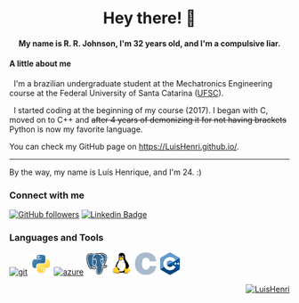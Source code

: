 <h1 align="center">Hey there! 👋</h1>
<h4 align="center">My name is R. R. Johnson, I'm 32 years old, and I'm a compulsive liar.</h4>

<img align="right" height="200" alt="" src="https://media.giphy.com/media/lNrEitzjloW3kpndjo/giphy.gif"/>

#### A little about me

&#160; I'm a brazilian undergraduate student at the Mechatronics Engineering course at the Federal University of Santa Catarina ([UFSC](https://ufsc.br/)).

&#160; I started coding at the beginning of my course (2017). I began with C, moved on to C++ and ~~after 4 years of demonizing it for not having brackets~~ Python is now my favorite language.

You can check my GitHub page on https://LuisHenri.github.io/.

______________________________________________________________________

By the way, my name is Luís Henrique, and I'm <!--START_SECTION:aging-->24<!--END_SECTION:aging-->. :)

### Connect with me

[![GitHub followers](https://img.shields.io/github/followers/luishenri?style=social)](https://www.github.com/luishenri)
[![Linkedin Badge](https://img.shields.io/badge/-lha--schunemann-blue?style=flat-square&logo=Linkedin&logoColor=white&link=https://www.linkedin.com/in/lha-schunemann/)](https://www.linkedin.com/in/lha-schunemann/)

### Languages and Tools

<!--GIT-->

<a href="https://git-scm.com/" target="blank" rel="noreferrer">
  <img src="https://www.vectorlogo.zone/logos/git-scm/git-scm-icon.svg" alt="git" width="40" height="40"/></a>

<!--PYTHON-->

<a href="https://www.python.org" target="blank" rel="noreferrer">
  <img src="https://raw.githubusercontent.com/devicons/devicon/master/icons/python/python-original.svg" alt="python" width="40" height="40"/></a>

<!--AZURE-DEVOPS-->

<a href="https://azure.microsoft.com/en-in/" target="blank" rel="noreferrer">
  <img src="https://www.vectorlogo.zone/logos/microsoft_azure/microsoft_azure-icon.svg" alt="azure" width="40" height="40"/></a>

<!--POSTGRESQL-->

<a href="https://www.postgresql.org" target="blank" rel="noreferrer">
  <img src="https://raw.githubusercontent.com/devicons/devicon/master/icons/postgresql/postgresql-original.svg" alt="postgresql" width="40" height="40"/></a>

<!--LINUX-->

<a href="https://www.linux.org/" target="blank" rel="noreferrer">
  <img src="https://raw.githubusercontent.com/devicons/devicon/master/icons/linux/linux-original.svg" alt="linux" width="40" height="40"/></a>

<!--C-->

<a href="https://www.cprogramming.com/" target="blank" rel="noreferrer">
  <img src="https://raw.githubusercontent.com/devicons/devicon/master/icons/c/c-original.svg" alt="c" width="40" height="40"/></a>

<!--C++-->

<a href="https://www.cplusplus.com" target="blank" rel="noreferrer">
  <img src="https://raw.githubusercontent.com/devicons/devicon/master/icons/cplusplus/cplusplus-original.svg" alt="cplusplus" width="40" height="40"/></a>

<p align="right">
<a href="https://www.buymeacoffee.com/LuisHenri">
  <img style="text-align: right" src="https://img.shields.io/badge/Support me-Buy%20Me%20a%20Coffee!_:D-fe2" alt="LuisHenri"/></a>
</p>
